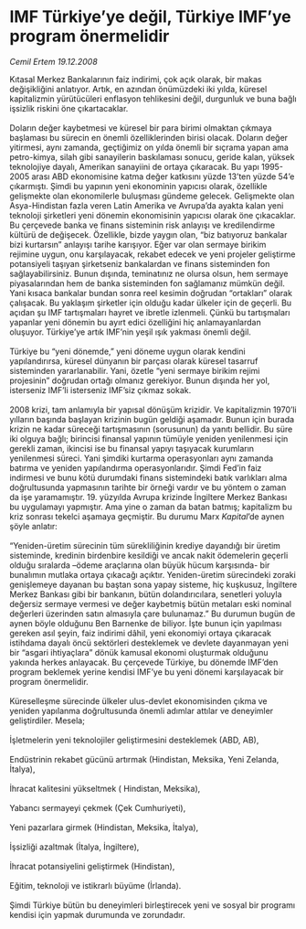 # IMF Türkiye’ye değil, Türkiye IMF’ye program önermelidir

*Cemil Ertem 19.12.2008*

<div class="taraf_structure_2col_1zq">
<div class="margen_n">



 <p>Kıtasal Merkez Bankalarının faiz indirimi, çok açık olarak, bir makas değişikliğini anlatıyor. Artık, en azından önümüzdeki iki yılda, küresel kapitalizmin yürütücüleri enflasyon tehlikesini değil, durgunluk ve buna bağlı işsizlik riskini öne çıkartacaklar. <br/><br/>Doların değer kaybetmesi ve küresel bir para birimi olmaktan çıkmaya başlaması bu sürecin en önemli özelliklerinden birisi olacak. Doların değer yitirmesi, aynı zamanda, geçtiğimiz on yılda önemli bir sıçrama yapan ama petro-kimya, silah gibi sanayilerin baskılaması sonucu, geride kalan, yüksek teknolojiye dayalı, Amerikan sanayiini de ortaya çıkaracak. Bu yapı 1995-2005 arası ABD ekonomisine katma değer katkısını yüzde 13’ten yüzde 54’e çıkarmıştı. Şimdi bu yapının yeni ekonominin yapıcısı olarak, özellikle gelişmekte olan ekonomilerle buluşması gündeme gelecek. Gelişmekte olan Asya-Hindistan fazla veren Latin Amerika ve Avrupa’da ayakta kalan yeni teknoloji şirketleri yeni dönemin ekonomisinin yapıcısı olarak öne çıkacaklar. Bu çerçevede banka ve finans sisteminin risk anlayışı ve kredilendirme kültürü de değişecek. Özellikle, bizde yaygın olan, “biz batıyoruz bankalar bizi kurtarsın” anlayışı tarihe karışıyor. Eğer var olan sermaye birikim rejimine uygun, onu karşılayacak, rekabet edecek ve yeni projeler geliştirme potansiyeli taşıyan şirketseniz bankalardan ve finans sisteminden fon sağlayabilirsiniz. Bunun dışında, teminatınız ne olursa olsun, hem sermaye piyasalarından hem de banka sisteminden fon sağlamanız mümkün değil. Yani kısaca bankalar bundan sonra reel kesimin doğrudan “ortakları” olarak çalışacak. Bu yaklaşım şirketler için olduğu kadar ülkeler için de geçerli. Bu açıdan şu IMF tartışmaları hayret ve ibretle izlenmeli. Çünkü bu tartışmaları yapanlar yeni dönemin bu ayırt edici özelliğini hiç anlamayanlardan oluşuyor. Türkiye’ye artık IMF’nin yeşil ışık yakması önemli değil. <br/><br/>Türkiye bu “yeni dönemde,” yeni döneme uygun olarak kendini yapılandırırsa, küresel dünyanın bir parçası olarak küresel tasarruf sisteminden yararlanabilir. Yani, özetle “yeni sermaye birikim rejimi projesinin” doğrudan ortağı olmanız gerekiyor. Bunun dışında her yol, isterseniz IMF’li isterseniz IMF’siz çıkmaz sokak. <br/><br/>2008 krizi, tam anlamıyla bir yapısal dönüşüm krizidir. Ve kapitalizmin 1970’li yılların başında başlayan krizinin bugün geldiği aşamadır. Bunun için burada krizin ne kadar süreceği tartışmasının (sorusunun) da yanıtı bellidir. Bu süre iki olguya bağlı; birincisi finansal yapının tümüyle yeniden yenilenmesi için gerekli zaman, ikincisi ise bu finansal yapıyı taşıyacak kurumların yenilenmesi süreci. Yani şimdiki kurtarma operasyonları aynı zamanda batırma ve yeniden yapılandırma operasyonlarıdır. Şimdi Fed’in faiz indirmesi ve bunu kötü durumdaki finans sistemindeki batık varlıkları alma doğrultusunda yapmasının tarihte bir örneği vardır ve bu yöntem o zaman da işe yaramamıştır. 19. yüzyılda Avrupa krizinde İngiltere Merkez Bankası bu uygulamayı yapmıştır. Ama yine o zaman da batan batmış; kapitalizm bu kriz sonrası tekelci aşamaya geçmiştir. Bu durumu Marx <i>Kapital</i>’de aynen şöyle anlatır: <br/><br/>“Yeniden-üretim sürecinin tüm sürekliliğinin krediye dayandığı bir üretim sisteminde, kredinin birdenbire kesildiği ve ancak nakit ödemelerin geçerli olduğu sıralarda –ödeme araçlarına olan büyük hücum karşısında- bir bunalımın mutlaka ortaya çıkacağı açıktır. Yeniden-üretim sürecindeki zoraki genişlemeye dayanan bu baştan sona yapay sisteme, hiç kuşkusuz, İngiltere Merkez Bankası gibi bir bankanın, bütün dolandırıcılara, senetleri yoluyla değersiz sermaye vermesi ve değer kaybetmiş bütün metaları eski nominal değerleri üzerinden satın almasıyla çare bulunamaz.” Bu durumun bugün de aynen böyle olduğunu Ben Barnenke de biliyor. İşte bunun için yapılması gereken asıl şeyin, faiz indirimi dâhil, yeni ekonomiyi ortaya çıkaracak istihdama dayalı öncü sektörleri desteklemek ve devlete dayanmayan yeni bir “asgari ihtiyaçlara” dönük kamusal ekonomi oluşturmak olduğunu yakında herkes anlayacak. Bu çerçevede Türkiye, bu dönemde IMF’den program beklemek yerine kendisi IMF’ye bu yeni dönemi karşılayacak bir program önermelidir. <br/><br/>Küreselleşme sürecinde ülkeler ulus-devlet ekonomisinden çıkma ve yeniden yapılanma doğrultusunda önemli adımlar attılar ve deneyimler geliştirdiler. Mesela; <br/><br/>İşletmelerin yeni teknolojiler geliştirmesini desteklemek (ABD, AB), <br/><br/>Endüstrinin rekabet gücünü artırmak (Hindistan, Meksika, Yeni Zelanda, İtalya), <br/><br/>İhracat kalitesini yükseltmek ( Hindistan, Meksika), <br/><br/>Yabancı sermayeyi çekmek (Çek Cumhuriyeti), <br/><br/>Yeni pazarlara girmek (Hindistan, Meksika, İtalya), <br/><br/>İşsizliği azaltmak (İtalya, İngiltere), <br/><br/>İhracat potansiyelini geliştirmek (Hindistan), <br/><br/>Eğitim, teknoloji ve istikrarlı büyüme (İrlanda). <br/><br/>Şimdi Türkiye bütün bu deneyimleri birleştirecek yeni ve sosyal bir programı kendisi için yapmak durumunda ve zorundadır.</p>

<br/>


<div id="taraf_not">
</div>

</div>


</div>
